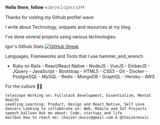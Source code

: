 
𝐇𝐞𝐥𝐥𝐨 𝐭𝐡𝐞𝐫𝐞, 𝐟𝐞𝐥𝐥𝐨𝐰 <𝚍𝚎𝚟𝚎𝚕𝚘𝚙𝚎𝚛𝚜/>!

Thanks for visiting my Github profile! wave

I write about Technology, snippets and resources at my blog.

I've done several projects using various technologies.

Igor's Github Stats
[![GitHub Streak](https://github-readme-streak-stats.herokuapp.com?user=igoracportela)](https://git.io/streak-stats)

Languages, Frameworks and Tools that I use hammer_and_wrench
- Ruby on Rails - React/React Native - NodeJS - VueJS - EmberJS - JQuery - JavaScript - Bootstrap - HTML5 - CSS3 - Git - Docker - PostgreSQL - MySQL - Redis - MongoDB - GraphQL - Heroku - AWS

For the culture 💪🏽

    telescope Working on: Fullstack development, Essentialism, Mental Health
    seedling Learning: Product, Design and React Native, Self Love
    dancers Looking to collaborate on: Web, Mobile and IoT Projects
    speech_balloon Ask me about: Code, startups and life
    mailbox How to reach me: chaizer.music@gmail.com & @Chaizermusic


